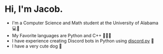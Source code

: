 # Hi, I'm Jacob.
* I'm a Computer Science and Math student at the University of Alabama 💻🐘
* My Favorite languages are Python and C++ 🐍🧑‍💻
* I have experience creating Discord bots in Python using <a href="https://github.com/Rapptz/discord.py" target="_blank">discord.py</a> 🤖
* I have a very cute dog 🐶
